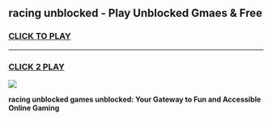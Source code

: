 
## racing unblocked - Play Unblocked Gmaes & Free
<h3>
<a href="https://news.freeplayer.one?title=racing_unblocked&ref=16F">CLICK TO PLAY</a></h3>
<hr>

<h3>
<a href="https://news.freeplayer.one?title=racing_unblocked&ref=16F">CLICK 2 PLAY</a>
  
</h3>

<a href="https://news.freeplayer.one?title=racing_unblocked&ref=16F/"><img src="https://clearcache.store/games.png"></a>


**racing unblocked games unblocked: Your Gateway to Fun and Accessible Online Gaming**
